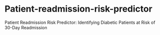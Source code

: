 # Patient-readmission-risk-predictor
Patient Readmission Risk Predictor: Identifying Diabetic Patients at Risk of 30-Day Readmission
